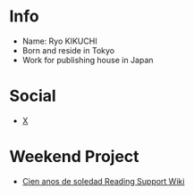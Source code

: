 # Info
- Name: Ryo KIKUCHI
- Born and reside in Tokyo
- Work for publishing house in Japan

# Social
- [X](http://x.com/analekt/)

# Weekend Project
- [Cien anos de soledad Reading Support Wiki](https://macondo.wiki/)
